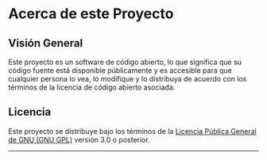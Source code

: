 # Acerca de este Proyecto

## Visión General

Este proyecto es un software de código abierto, lo que significa que su código fuente está disponible públicamente y es accesible para que cualquier persona lo vea, lo modifique y lo distribuya de acuerdo con los términos de la licencia de código abierto asociada.

## Licencia

Este proyecto se distribuye bajo los términos de la [Licencia Pública General de GNU (GNU GPL)](https://www.gnu.org/licenses/gpl-3.0.html) versión 3.0 o posterior.

---
